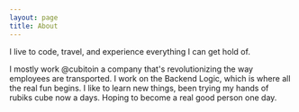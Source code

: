 ```yaml
---
layout: page
title: About
---
```


<p class="message">
  I live to code, travel, and experience everything I can get hold of.
</p>

I mostly work @cubitoin a company that's revolutionizing the way employees are transported. I work on the Backend Logic, which is where all the real fun begins. I like to learn new things, been trying my hands of rubiks cube now a days.
Hoping to become a real good person one day.